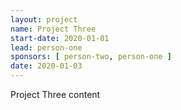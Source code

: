 ```yaml
---
layout: project
name: Project Three
start-date: 2020-01-01
lead: person-one
sponsors: [ person-two, person-one ]
date: 2020-01-03
---
```


Project Three content